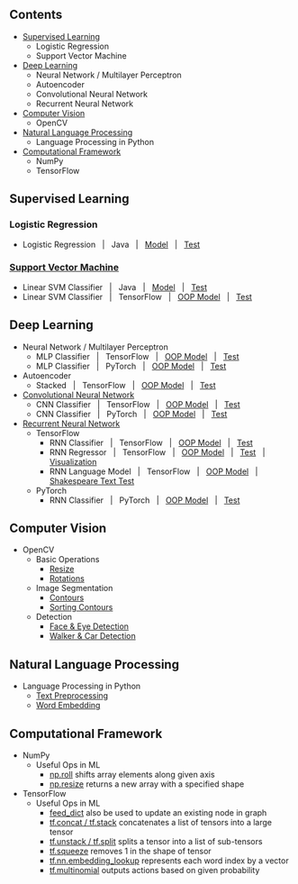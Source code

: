 ## Contents
* [Supervised Learning](https://github.com/zhedongzheng/finch#supervised-learning)
    * Logistic Regression
    * Support Vector Machine
* [Deep Learning](https://github.com/zhedongzheng/finch#deep-learning)
    * Neural Network / Multilayer Perceptron
    * Autoencoder
    * Convolutional Neural Network
    * Recurrent Neural Network
* [Computer Vision](https://github.com/zhedongzheng/finch#computer-vision)
    * OpenCV
* [Natural Language Processing](https://github.com/zhedongzheng/finch#natural-language-processing)
    * Language Processing in Python
* [Computational Framework](https://github.com/zhedongzheng/finch#computational-framework)
    * NumPy
    * TensorFlow
## Supervised Learning
### Logistic Regression
* Logistic Regression &nbsp; | &nbsp; Java &nbsp; | &nbsp; [Model](https://github.com/zhedongzheng/finch/blob/master/java-models/LogisticRegression.java) &nbsp; | &nbsp; [Test](https://github.com/zhedongzheng/finch/blob/master/java-models/LogisticRegressionTest.java)
### [Support Vector Machine](https://zhedongzheng.github.io/finch/svm)
* Linear SVM Classifier &nbsp; | &nbsp; Java &nbsp; | &nbsp; [Model](https://github.com/zhedongzheng/finch/blob/master/java-models/LinearSVM.java) &nbsp; | &nbsp; [Test](https://github.com/zhedongzheng/finch/blob/master/java-models/LinearSVMTest.java)
* Linear SVM Classifier &nbsp; | &nbsp; TensorFlow &nbsp; | &nbsp; [OOP Model](https://github.com/zhedongzheng/finch/blob/master/tensorflow-models/linear_svm_clf.py) &nbsp; | &nbsp; [Test](https://github.com/zhedongzheng/finch/blob/master/tensorflow-models/linear_svm_clf_test.py)
## Deep Learning
* Neural Network / Multilayer Perceptron
    * MLP Classifier &nbsp; | &nbsp; TensorFlow &nbsp; | &nbsp; [OOP Model](https://github.com/zhedongzheng/finch/blob/master/tensorflow-models/mlp_clf.py) &nbsp; | &nbsp; [Test](https://github.com/zhedongzheng/finch/blob/master/tensorflow-models/mlp_clf_test.py)
    * MLP Classifier &nbsp; | &nbsp; PyTorch &nbsp; | &nbsp; [OOP Model](https://github.com/zhedongzheng/finch/blob/master/torch-models/mlp_clf.py) &nbsp; | &nbsp; [Test](https://github.com/zhedongzheng/finch/blob/master/torch-models/mlp_clf_test.py)
* Autoencoder
    * Stacked &nbsp; | &nbsp; TensorFlow &nbsp; | &nbsp; [OOP Model](https://github.com/zhedongzheng/finch/blob/master/tensorflow-models/autoencoder.py) &nbsp; | &nbsp; [Test](https://github.com/zhedongzheng/finch/blob/master/tensorflow-models/autoencoder_test.py)
* [Convolutional Neural Network](https://zhedongzheng.github.io/finch/conv)
    * CNN Classifier &nbsp; | &nbsp; TensorFlow &nbsp; | &nbsp; [OOP Model](https://github.com/zhedongzheng/finch/blob/master/tensorflow-models/conv_clf.py) &nbsp; | &nbsp; [Test](https://github.com/zhedongzheng/finch/blob/master/tensorflow-models/conv_clf_test.py)
    * CNN Classifier &nbsp; | &nbsp; PyTorch &nbsp; | &nbsp; [OOP Model](https://github.com/zhedongzheng/finch/blob/master/torch-models/cnn_clf.py) &nbsp; | &nbsp; [Test](https://github.com/zhedongzheng/finch/blob/master/torch-models/cnn_clf_test.py)
* [Recurrent Neural Network](https://zhedongzheng.github.io/finch/rnn)
    * TensorFlow  
       * RNN Classifier &nbsp; | &nbsp; TensorFlow &nbsp; | &nbsp; [OOP Model](https://github.com/zhedongzheng/finch/blob/master/tensorflow-models/rnn_clf.py) &nbsp; | &nbsp; [Test](https://github.com/zhedongzheng/finch/blob/master/tensorflow-models/rnn_clf_test.py)
       * RNN Regressor &nbsp; | &nbsp; TensorFlow &nbsp; | &nbsp; [OOP Model](https://github.com/zhedongzheng/finch/blob/master/tensorflow-models/rnn_regr.py) &nbsp; | &nbsp; [Test](https://github.com/zhedongzheng/finch/blob/master/tensorflow-models/rnn_regr_test.py) &nbsp; | &nbsp; [Visualization](https://github.com/zhedongzheng/finch/blob/master/assets/rnn_regr_plot.gif)
       * RNN Language Model &nbsp; | &nbsp; TensorFlow &nbsp; | &nbsp; [OOP Model](https://github.com/zhedongzheng/finch/blob/master/tensorflow-models/rnn_lang_model.py) &nbsp; | &nbsp; [Shakespeare Text Test](https://github.com/zhedongzheng/finch/blob/master/tensorflow-models/rnn_shakespeare_test.py)
    * PyTorch
        * RNN Classifier &nbsp; | &nbsp; PyTorch &nbsp; | &nbsp; [OOP Model](https://github.com/zhedongzheng/finch/blob/master/torch-models/rnn_clf.py) &nbsp; | &nbsp; [Test](https://github.com/zhedongzheng/finch/blob/master/torch-models/rnn_clf_test.py)
## Computer Vision
* OpenCV
    * Basic Operations
        * [Resize](https://github.com/zhedongzheng/finch/blob/master/computer-vision/resize.ipynb)
        * [Rotations](https://github.com/zhedongzheng/finch/blob/master/computer-vision/rotations.ipynb)
    * Image Segmentation
        * [Contours](https://github.com/zhedongzheng/finch/blob/master/computer-vision/contours.ipynb)
        * [Sorting Contours](https://github.com/zhedongzheng/finch/blob/master/computer-vision/sorting-contours.ipynb)
    * Detection
        * [Face & Eye Detection](https://github.com/zhedongzheng/finch/blob/master/computer-vision/face-eye-detection.ipynb)
        * [Walker & Car Detection](https://github.com/zhedongzheng/finch/blob/master/computer-vision/car-walker-detection.ipynb)
## Natural Language Processing
* Language Processing in Python
   * [Text Preprocessing](https://github.com/zhedongzheng/finch/blob/master/natural-language-processing/text-preprocessing.ipynb)
   * [Word Embedding](https://github.com/zhedongzheng/finch/blob/master/natural-language-processing/word-embedding.ipynb)
## Computational Framework
* NumPy
   * Useful Ops in ML
      * [np.roll](https://github.com/zhedongzheng/finch/blob/master/numpy-basic-ops/np.roll.ipynb) shifts array elements along given axis
      * [np.resize](https://github.com/zhedongzheng/finch/blob/master/numpy-basic-ops/np.resize.ipynb) returns a new array with a specified shape
* TensorFlow
   * Useful Ops in ML
      * [feed_dict](https://github.com/zhedongzheng/finch/blob/master/tensorflow-basic-ops/feed_dict.ipynb) also be used to update an existing node in graph
      * [tf.concat / tf.stack](https://github.com/zhedongzheng/finch/blob/master/tensorflow-basic-ops/tf.concat%20%26%20tf.stack.ipynb) concatenates a list of tensors into a large tensor
      * [tf.unstack / tf.split](https://github.com/zhedongzheng/finch/blob/master/tensorflow-basic-ops/tf.unstack%20%26%20tf.split.ipynb) splits a tensor into a list of sub-tensors
      * [tf.squeeze](https://github.com/zhedongzheng/finch/blob/master/tensorflow-basic-ops/tf.squeeze.ipynb) removes 1 in the shape of tensor
      * [tf.nn.embedding_lookup](https://github.com/zhedongzheng/finch/blob/master/tensorflow-basic-ops/tf.nn.embedding_lookup.ipynb) represents each word index by a vector
      * [tf.multinomial](https://github.com/zhedongzheng/finch/blob/master/tensorflow-basic-ops/tf.multinomial.ipynb) outputs actions based on given probability
